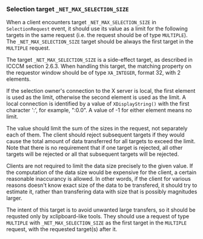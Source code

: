###  Selection target `_NET_MAX_SELECTION_SIZE`

When a client encounters target `_NET_MAX_SELECTION_SIZE` in `SelectionRequest`
event, it should use its value as a limit for the following targets in the same
request (i.e. the request should be of type `MULTIPLE`).
The `_NET_MAX_SELECTION_SIZE` target should be always the first target in the
`MULTIPLE` request.

The target `_NET_MAX_SELECTION_SIZE` is a side-effect target, as described in
ICCCM section 2.6.3.
When handling this target, the matching property on  the requestor window 
should be of type `XA_INTEGER`, format 32, with 2 elements.

If the selection owner's connection to the X server is local, the first element
is used as the limit, otherwise the second element is used as the limit.
A local connection is identified by a value of `XDisplayString()` with the first
character ':', for example, ":0.0". A value of -1 for either element means no
limit.

The value should limit the sum of the sizes in the request,
not separately each of them.
The client should reject subsequent targets if they would cause the total amount
of data transferred for all targets to exceed the limit.
Note that there is no requirement that if one target is rejected, all other
targets will be rejected or all that subsequent targets will be rejected.

Clients are not required to limit the data size precisely to the given value.
If the computation of the data size would be expensive for the client,
a certain reasonable inaccurancy is allowed.
In other words, if the client for various reasons doesn't know exact size of the
data to be transfered, it should try to estimate it, rather than transfering
data with size that is possibly magnitudes larger.

The intent of this target is to avoid unwanted large transfers, so it should be
requsted only by xclipboard-like tools.
They should use a request of type `MULTIPLE` with `_NET_MAX_SELECTION_SIZE` as
the first target in the `MULTIPLE` request, with the requested target(s) after
it.
